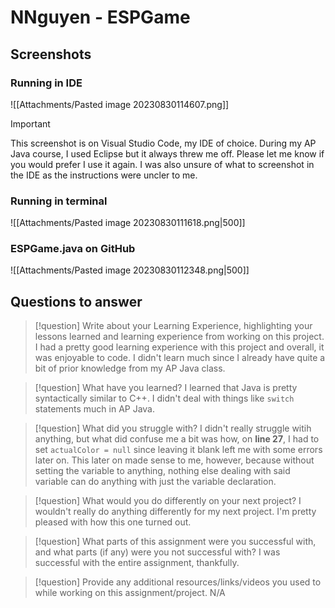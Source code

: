 
# NNguyen - ESPGame
## Screenshots
### Running in IDE
![[Attachments/Pasted image 20230830114607.png]]
> [!important]
> This screenshot is on Visual Studio Code, my IDE of choice. During my AP Java course, I used Eclipse but it always threw me off. Please let me know if you would prefer I use it again. I was also unsure of what to screenshot in the IDE as the instructions were uncler to me.


### Running in terminal
![[Attachments/Pasted image 20230830111618.png|500]]

### ESPGame.java on GitHub
![[Attachments/Pasted image 20230830112348.png|500]]

## Questions to answer
> [!question] Write about your Learning Experience, highlighting your lessons learned and learning experience from working on this project.
> I had a pretty good learning experience with this project and overall, it was enjoyable to code. I didn't learn much since I already have quite a bit of prior knowledge from my AP Java class.


> [!question] What have you learned?
> I learned that Java is pretty syntactically similar to C++. I didn't deal with things like `switch` statements much in AP Java. 


> [!question] What did you struggle with?
> I didn't really struggle witih anything, but what did confuse me a bit was how, on **line 27**, I had to set `actualColor = null` since leaving it blank left me with some errors later on. This later on made sense to me, however, because without setting the variable to anything, nothing else dealing with said variable can do anything with just the variable declaration.


> [!question] What would you do differently on your next project?
> I wouldn't really do anything differently for my next project. I'm pretty pleased with how this one turned out.


> [!question] What parts of this assignment were you successful with, and what parts (if any) were you not successful with?
> I was successful with the entire assignment, thankfully.


> [!question] Provide any additional resources/links/videos you used to while working on this assignment/project.
> N/A
